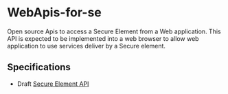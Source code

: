 WebApis-for-se
==============

Open source Apis to access a Secure Element from a Web application.
This API is expected to be implemented into a web browser to allow web application to use services deliver by a Secure element.

Specifications
--------------

* Draft [Secure Element API](http://globalplatform.github.io/WebApis-for-se/doc)
